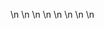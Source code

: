 

















































\n
\n
\n
\n
\n
\n
\n
\n
















































































































































































































































































































